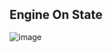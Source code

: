## Engine On State
![image](https://user-images.githubusercontent.com/101508268/168518941-3e5db637-718a-4be8-80c3-69b9ef18e3d7.png)
